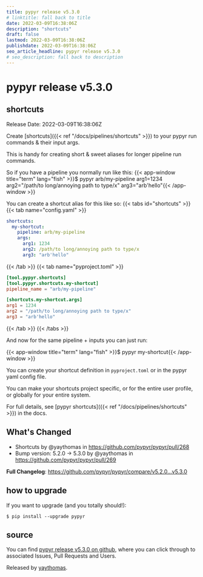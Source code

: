 ```yaml
---
title: pypyr release v5.3.0
# linktitle: fall back to title
date: 2022-03-09T16:38:06Z
description: "shortcuts"
draft: false
lastmod: 2022-03-09T16:38:06Z
publishdate: 2022-03-09T16:38:06Z
seo_article_headline: pypyr release v5.3.0
# seo_description: fall back to description
---
```

# pypyr release v5.3.0
## shortcuts
Release Date: 2022-03-09T16:38:06Z

Create [shortcuts]({{< ref "/docs/pipelines/shortcuts" >}}) to your pypyr run
commands & their input args.

This is handy for creating short & sweet aliases for longer pipeline run
commands.

So if you have a pipeline you normally run like this:
{{< app-window title="term" lang="fish" >}}$ pypyr arb/my-pipeline arg1=1234 arg2="/path/to long/annoying path to type/x" arg3="arb'hello"{{< /app-window >}}

You can create a shortcut alias for this like so:
{{< tabs id="shortcuts" >}}
{{< tab name="config.yaml" >}}
```yaml
shortcuts:
  my-shortcut:
    pipeline: arb/my-pipeline
    args:
      arg1: 1234
      arg2: /path/to long/annoying path to type/x
      arg3: "arb'hello"
```
{{< /tab >}}
{{< tab name="pyproject.toml" >}}
```toml
[tool.pypyr.shortcuts]
[tool.pypyr.shortcuts.my-shortcut]
pipeline_name = "arb/my-pipeline"

[shortcuts.my-shortcut.args]
arg1 = 1234
arg2 = "/path/to long/annoying path to type/x"
arg3 = "arb'hello"
```
{{< /tab >}}
{{< /tabs >}}

And now for the same pipeline + inputs you can just run:

{{< app-window title="term" lang="fish" >}}$ pypyr my-shortcut{{< /app-window >}}

You can create your shortcut definition in `pyproject.toml` or in the pypyr yaml
config file.

You can make your shortcuts project specific, or for the entire user profile, or
globally for your entire system.

For full details, see [pypyr shortcuts]({{< ref "/docs/pipelines/shortcuts" >}})
in the docs.

## What's Changed
* Shortcuts by @yaythomas in https://github.com/pypyr/pypyr/pull/268
* Bump version: 5.2.0 → 5.3.0 by @yaythomas in https://github.com/pypyr/pypyr/pull/269


**Full Changelog**: https://github.com/pypyr/pypyr/compare/v5.2.0...v5.3.0

## how to upgrade
If you want to upgrade (and you totally should!): 

```text
$ pip install --upgrade pypyr
```

## source
You can find [pypyr release v5.3.0 on github](https://github.com/pypyr/pypyr/releases/tag/v5.3.0), where you can 
click through to associated Issues, Pull Requests and Users.

Released by [yaythomas](https://github.com/yaythomas).

